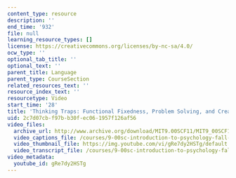 ```yaml
---
content_type: resource
description: ''
end_time: '932'
file: null
learning_resource_types: []
license: https://creativecommons.org/licenses/by-nc-sa/4.0/
ocw_type: ''
optional_tab_title: ''
optional_text: ''
parent_title: Language
parent_type: CourseSection
related_resources_text: ''
resource_index_text: ''
resourcetype: Video
start_time: '28'
title: 'Thinking Traps: Functional Fixedness, Problem Solving, and Creativity'
uid: 2c7d07cb-f97b-b30f-ec06-1957f126af56
video_files:
  archive_url: http://www.archive.org/download/MIT9.00SCF11/MIT9_00SCF11_lec12_300k.mp4
  video_captions_file: /courses/9-00sc-introduction-to-psychology-fall-2011/b22897e5a23759d1b714372c5bdd70a2_gRe7dy2HSTg.vtt
  video_thumbnail_file: https://img.youtube.com/vi/gRe7dy2HSTg/default.jpg
  video_transcript_file: /courses/9-00sc-introduction-to-psychology-fall-2011/ffa96f84059643c3b7f7a906ef213d64_gRe7dy2HSTg.pdf
video_metadata:
  youtube_id: gRe7dy2HSTg
---
```

